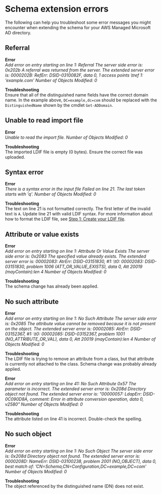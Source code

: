 # Schema extension errors<a name="ms_ad_troubleshooting_schema"></a>

The following can help you troubleshoot some error messages you might encounter when extending the schema for your AWS Managed Microsoft AD directory\.

## Referral<a name="referral"></a>

**Error**  
*Add error on entry starting on line 1: Referral The server side error is: 0x202b A referral was returned from the server\. The extended server error is: 0000202B: RefErr: DSID\-0310082F, data 0, 1 access points \\tref 1: ‘example\.com’ Number of Objects Modified: 0*

**Troubleshooting**  
Ensure that all of the distinguished name fields have the correct domain name\. In the example above, `DC=example,dc=com` should be replaced with the `DistinguishedName` shown by the cmdlet `Get-ADDomain`\.

## Unable to read import file<a name="unabletoread"></a>

**Error**  
*Unable to read the import file\. Number of Objects Modified: 0*

**Troubleshooting**  
The imported LDIF file is empty \(0 bytes\)\. Ensure the correct file was uploaded\.

## Syntax error<a name="syntaxerror"></a>

**Error**  
*There is a syntax error in the input file Failed on line 21\. The last token starts with 'q'\. Number of Objects Modified: 0*

**Troubleshooting**  
The text on line 21 is not formatted correctly\. The first letter of the invalid text is `A`\. Update line 21 with valid LDIF syntax\. For more information about how to format the LDIF file, see [Step 1: Create your LDIF file](create.md)\.

## Attribute or value exists<a name="attributeorvalue"></a>

**Error**  
*Add error on entry starting on line 1: Attribute Or Value Exists The server side error is: 0x2083 The specified value already exists\. The extended server error is: 00002083: AtrErr: DSID\-03151830, \#1: \\t0: 00002083: DSID\-03151830, problem 1006 \(ATT\_OR\_VALUE\_EXISTS\), data 0, Att 20019 \(mayContain\):len 4 Number of Objects Modified: 0*

**Troubleshooting**  
The schema change has already been applied\.

## No such attribute<a name="nosuchattribute"></a>

**Error**  
*Add error on entry starting on line 1: No Such Attribute The server side error is: 0x2085 The attribute value cannot be removed because it is not present on the object\. The extended server error is: 00002085: AtrErr: DSID\-03152367, \#1: \\t0: 00002085: DSID\-03152367, problem 1001 \(NO\_ATTRIBUTE\_OR\_VAL\), data 0, Att 20019 \(mayContain\):len 4 Number of Objects Modified: 0*

**Troubleshooting**  
The LDIF file is trying to remove an attribute from a class, but that attribute is currently not attached to the class\. Schema change was probably already applied\.

**Error**  
*Add error on entry starting on line 41: No Such Attribute 0x57 The parameter is incorrect\. The extended server error is: 0x208d Directory object not found\. The extended server error is: "00000057: LdapErr: DSID\-0C090D8A, comment: Error in attribute conversion operation, data 0, v2580" Number of Objects Modified: 0*

**Troubleshooting**  
The attribute listed on line 41 is incorrect\. Double\-check the spelling\.

## No such object<a name="nosuchobject"></a>

**Error**  
*Add error on entry starting on line 1: No Such Object The server side error is: 0x208d Directory object not found\. The extended server error is: 0000208D: NameErr: DSID\-03100238, problem 2001 \(NO\_OBJECT\), data 0, best match of: ’CN=Schema,CN=Configuration,DC=example,DC=com’ Number of Objects Modified: 0*

**Troubleshooting**  
The object referenced by the distinguished name \(DN\) does not exist\.